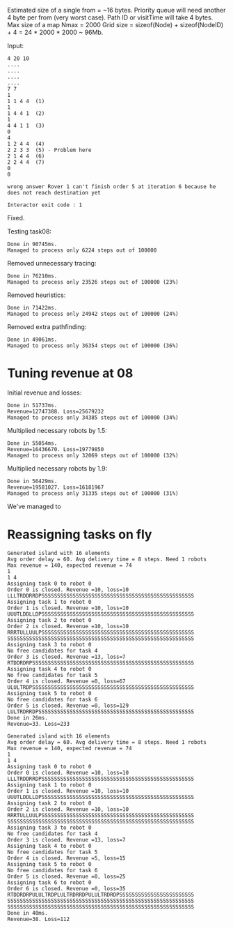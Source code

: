 

Estimated size of a single from = ~16 bytes.
Priority queue will need another 4 byte per from (very worst case).
Path ID or visitTime will take 4 bytes.
Max size of a map Nmax = 2000
Grid size = sizeof(Node) + sizeof(NodeID) + 4 = 24 * 2000 * 2000 ~ 96Mb.



Input:

```
4 20 10
....
....
....
....
7 7
1
1 1 4 4  (1)
1
1 4 4 1  (2)
1
4 4 1 1  (3)
0
4
1 2 4 4  (4)
2 2 3 3  (5) - Problem here
2 1 4 4  (6)
2 2 4 4  (7)
0
0
```

```
wrong answer Rover 1 can't finish order 5 at iteration 6 because he does not reach destination yet

Interactor exit code : 1
```

Fixed.


Testing task08:

```
Done in 90745ms.
Managed to process only 6224 steps out of 100000
```

Removed unnecessary tracing:

```
Done in 76210ms.
Managed to process only 23526 steps out of 100000 (23%)
```

Removed heuristics:

```
Done in 71422ms.
Managed to process only 24942 steps out of 100000 (24%)
```

Removed extra pathfinding:

```
Done in 49061ms.
Managed to process only 36354 steps out of 100000 (36%)
```

# Tuning revenue at 08 #

Initial revenue and losses:

```
Done in 51737ms.
Revenue=12747388. Loss=25679232
Managed to process only 34385 steps out of 100000 (34%)
```

Multiplied necessary robots by 1.5:

```
Done in 55054ms.
Revenue=16436670. Loss=19779850
Managed to process only 32069 steps out of 100000 (32%)
```

Multiplied necessary robots by 1.9:

```
Done in 56429ms.
Revenue=19581027. Loss=16181967
Managed to process only 31335 steps out of 100000 (31%)
```

We've managed to 

# Reassigning tasks on fly #

```
Generated island with 16 elements
Avg order delay = 60. Avg delivery time = 8 steps. Need 1 robots
Max revenue = 140, expected revenue = 74
1
1 4
Assigning task 0 to robot 0
Order 0 is closed. Revenue =10, loss=10
LLLTRDDRRDPSSSSSSSSSSSSSSSSSSSSSSSSSSSSSSSSSSSSSSSSSSSSSSSSS
Assigning task 1 to robot 0
Order 1 is closed. Revenue =10, loss=10
UUUTLDDLLDPSSSSSSSSSSSSSSSSSSSSSSSSSSSSSSSSSSSSSSSSSSSSSSSSS
Assigning task 2 to robot 0
Order 2 is closed. Revenue =10, loss=10
RRRTULLUULPSSSSSSSSSSSSSSSSSSSSSSSSSSSSSSSSSSSSSSSSSSSSSSSSS
SSSSSSSSSSSSSSSSSSSSSSSSSSSSSSSSSSSSSSSSSSSSSSSSSSSSSSSSSSSS
Assigning task 3 to robot 0
No free candidates for task 4
Order 3 is closed. Revenue =13, loss=7
RTDDRDRPSSSSSSSSSSSSSSSSSSSSSSSSSSSSSSSSSSSSSSSSSSSSSSSSSSSS
Assigning task 4 to robot 0
No free candidates for task 5
Order 4 is closed. Revenue =0, loss=67
ULULTRDPSSSSSSSSSSSSSSSSSSSSSSSSSSSSSSSSSSSSSSSSSSSSSSSSSSSS
Assigning task 5 to robot 0
No free candidates for task 6
Order 5 is closed. Revenue =0, loss=129
LULTRDRRDPSSSSSSSSSSSSSSSSSSSSSSSSSSSSSSSSSSSSSSSSSSSSSSSSSS
Done in 26ms.
Revenue=33. Loss=233
```

```
Generated island with 16 elements
Avg order delay = 60. Avg delivery time = 8 steps. Need 1 robots
Max revenue = 140, expected revenue = 74
1
1 4
Assigning task 0 to robot 0
Order 0 is closed. Revenue =10, loss=10
LLLTRDDRRDPSSSSSSSSSSSSSSSSSSSSSSSSSSSSSSSSSSSSSSSSSSSSSSSSS
Assigning task 1 to robot 0
Order 1 is closed. Revenue =10, loss=10
UUUTLDDLLDPSSSSSSSSSSSSSSSSSSSSSSSSSSSSSSSSSSSSSSSSSSSSSSSSS
Assigning task 2 to robot 0
Order 2 is closed. Revenue =10, loss=10
RRRTULLUULPSSSSSSSSSSSSSSSSSSSSSSSSSSSSSSSSSSSSSSSSSSSSSSSSS
SSSSSSSSSSSSSSSSSSSSSSSSSSSSSSSSSSSSSSSSSSSSSSSSSSSSSSSSSSSS
Assigning task 3 to robot 0
No free candidates for task 4
Order 3 is closed. Revenue =13, loss=7
Assigning task 4 to robot 0
No free candidates for task 5
Order 4 is closed. Revenue =5, loss=15
Assigning task 5 to robot 0
No free candidates for task 6
Order 5 is closed. Revenue =0, loss=25
Assigning task 6 to robot 0
Order 6 is closed. Revenue =0, loss=35
RTDDRDRPULULTRDPLULTRDRRDPULULTRDRDPSSSSSSSSSSSSSSSSSSSSSSSS
SSSSSSSSSSSSSSSSSSSSSSSSSSSSSSSSSSSSSSSSSSSSSSSSSSSSSSSSSSSS
SSSSSSSSSSSSSSSSSSSSSSSSSSSSSSSSSSSSSSSSSSSSSSSSSSSSSSSSSSSS
Done in 40ms.
Revenue=38. Loss=112
```